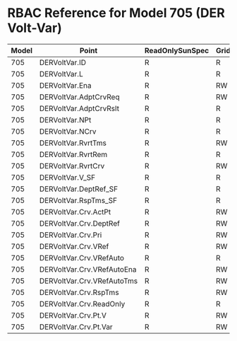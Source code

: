 # RBAC Reference for Model 705 (DER Volt-Var)

| Model | Point | ReadOnlySunSpec | GridServiceSunSpec | NetworkAdministratorSunSpec | SuperAdministratorSpec | 
|-------|-------|------------------|---------------------|------------------|--------------------|
| 705 | DERVoltVar.ID | R | R | R | R |
| 705 | DERVoltVar.L | R | R | R | R |
| 705 | DERVoltVar.Ena | R | RW | R | RW |
| 705 | DERVoltVar.AdptCrvReq | R | RW | R | RW |
| 705 | DERVoltVar.AdptCrvRslt | R | R | R | R |
| 705 | DERVoltVar.NPt | R | R | R | R |
| 705 | DERVoltVar.NCrv | R | R | R | R |
| 705 | DERVoltVar.RvrtTms | R | RW | R | RW |
| 705 | DERVoltVar.RvrtRem | R | R | R | R |
| 705 | DERVoltVar.RvrtCrv | R | RW | R | RW |
| 705 | DERVoltVar.V_SF | R | R | R | R |
| 705 | DERVoltVar.DeptRef_SF | R | R | R | R |
| 705 | DERVoltVar.RspTms_SF | R | R | R | R |
| 705 | DERVoltVar.Crv.ActPt | R | RW | R | RW |
| 705 | DERVoltVar.Crv.DeptRef | R | RW | R | RW |
| 705 | DERVoltVar.Crv.Pri | R | RW | R | RW |
| 705 | DERVoltVar.Crv.VRef | R | RW | R | RW |
| 705 | DERVoltVar.Crv.VRefAuto | R | R | R | R |
| 705 | DERVoltVar.Crv.VRefAutoEna | R | RW | R | RW |
| 705 | DERVoltVar.Crv.VRefAutoTms | R | RW | R | RW |
| 705 | DERVoltVar.Crv.RspTms | R | RW | R | RW |
| 705 | DERVoltVar.Crv.ReadOnly | R | R | R | R |
| 705 | DERVoltVar.Crv.Pt.V | R | RW | R | RW |
| 705 | DERVoltVar.Crv.Pt.Var | R | RW | R | RW |
